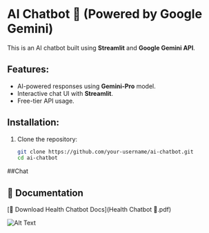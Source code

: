 # AI Chatbot 🤖 (Powered by Google Gemini)

This is an AI chatbot built using **Streamlit** and **Google Gemini API**.

## Features:
- AI-powered responses using **Gemini-Pro** model.
- Interactive chat UI with **Streamlit**.
- Free-tier API usage.

## Installation:
1. Clone the repository:
   ```bash
   git clone https://github.com/your-username/ai-chatbot.git
   cd ai-chatbot
##Chat
## 📄 Documentation
[📂 Download Health Chatbot Docs](Health Chatbot 💬.pdf)

![Alt Text](images/Screenshot(37).png)

